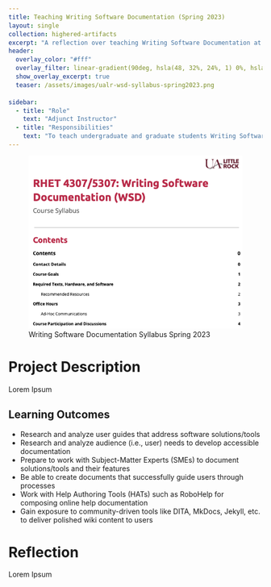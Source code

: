 ```yaml
---
title: Teaching Writing Software Documentation (Spring 2023)
layout: single
collection: highered-artifacts
excerpt: "A reflection over teaching Writing Software Documentation at UALR in the Spring of 2023."
header:
  overlay_color: "#fff"
  overlay_filter: linear-gradient(90deg, hsla(48, 32%, 24%, 1) 0%, hsla(42, 89%, 70%, 1) 100%); # dark to goldenrod
  show_overlay_excerpt: true
  teaser: /assets/images/ualr-wsd-syllabus-spring2023.png

sidebar:
  - title: "Role"
    text: "Adjunct Instructor"
  - title: "Responsibilities"
    text: "To teach undergraduate and graduate students Writing Software Documentation."
---
```


<figure>
  <img src="/assets/images/ualr-wsd-syllabus-spring2023.png" alt="Screenshot of course syllabus">
  <figcaption>Writing Software Documentation Syllabus Spring 2023</figcaption>
</figure>

# Project Description

Lorem Ipsum

## Learning Outcomes

- Research and analyze user guides that address software solutions/tools
- Research and analyze audience (i.e., user) needs to develop accessible documentation
- Prepare to work with Subject-Matter Experts (SMEs) to document solutions/tools and their features
- Be able to create documents that successfully guide users through processes
- Work with Help Authoring Tools (HATs) such as RoboHelp for composing online help documentation
- Gain exposure to community-driven tools like DITA, MkDocs, Jekyll, etc. to deliver polished wiki content to users

# Reflection

Lorem Ipsum
